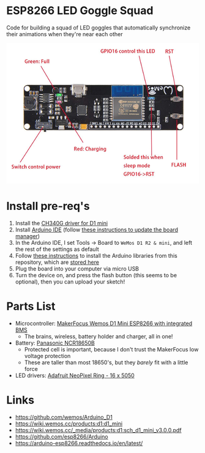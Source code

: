 # ESP8266 LED Goggle Squad
Code for building a squad of LED goggles that automatically synchronize their animations when they're near each other

![Wemos D1 Mini](wemos-d1-mini.png)

# Install pre-req's
1. Install the [CH340G driver for D1 mini](https://wiki.wemos.cc/tutorials:get_started:get_started_in_arduino#get_started_in_arduino)
2. Install [Arduino IDE](https://www.arduino.cc/en/Main/Software) (follow [these instructions to update the board manager](https://github.com/wemos/Arduino_D1))
3. In the Arduino IDE, I set Tools -> Board to `WeMos D1 R2 & mini`, and left the rest of the settings as default
4. Follow [these instructions](https://learn.adafruit.com/adafruit-all-about-arduino-libraries-install-use) to install the Arduino libraries from this repository, which are [stored here](https://github.com/rorosaurus/esp8266-goggles/tree/master/libraries)
5. Plug the board into your computer via micro USB
6. Turn the device on, and press the flash button (this seems to be optional), then you can upload your sketch!

# Parts List
* Microcontroller: [MakerFocus Wemos D1 Mini ESP8266 with integrated BMS](https://smile.amazon.com/gp/product/B075H8X7H2/)
  * The brains, wireless, battery holder and charger, all in one!
* Battery: [Panasonic NCR18650B](https://www.imrbatteries.com/panasonic-ncr18650b-18650-3350mah-protected-button-top-battery/)
  * Protected cell is important, because I don't trust the MakerFocus low voltage protection
  * These are taller than most 18650's, but they *barely* fit with a little force
* LED drivers: [Adafruit NeoPixel Ring - 16 x 5050](https://www.adafruit.com/product/1463)

# Links
* https://github.com/wemos/Arduino_D1
* https://wiki.wemos.cc/products:d1:d1_mini
* https://wiki.wemos.cc/_media/products:d1:sch_d1_mini_v3.0.0.pdf
* https://github.com/esp8266/Arduino
* https://arduino-esp8266.readthedocs.io/en/latest/
